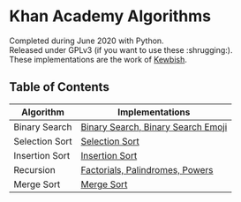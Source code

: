 # Khan Academy Algorithms
Completed during June 2020 with Python.  
Released under GPLv3 (if you want to use these :shrugging:).  
These implementations are the work of [Kewbish](https://kewbish.github.io).  

## Table of Contents
Algorithm | Implementations
--- | ---
Binary Search | [Binary Search, Binary Search Emoji](./binary-search/README.md)
Selection Sort | [Selection Sort](./selection-sort/README.md)
Insertion Sort | [Insertion Sort](./insertion-sort/README.md)
Recursion | [Factorials, Palindromes, Powers](./recursion/README.md)
Merge Sort | [Merge Sort](./merge-sort/README.md)